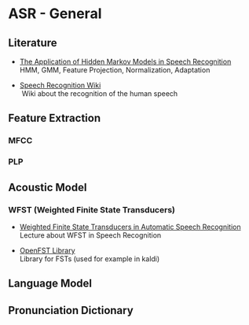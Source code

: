 # ASR - General

## Literature

- [The Application of Hidden Markov Models in Speech Recognition](literature/The_Application_of_Hidden_Markov_Models_in_Speech_Recognition.pdf)   
  HMM, GMM, Feature Projection, Normalization, Adaptation
  
- [Speech Recognition Wiki](http://recognize-speech.com)   
  Wiki about the recognition of the human speech

## Feature Extraction

### MFCC

### PLP

## Acoustic Model

### WFST (Weighted Finite State Transducers)

- [Weighted Finite State Transducers in Automatic Speech Recognition](WFST_in_Speech_Recognition.pdf)   
  Lecture about WFST in Speech Recognition
  
- [OpenFST Library](http://www.openfst.org/twiki/bin/view/FST/WebHome)   
  Library for FSTs (used for example in kaldi)

## Language Model

## Pronunciation Dictionary
